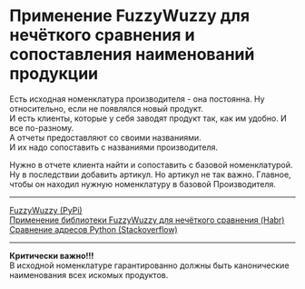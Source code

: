 # Применение FuzzyWuzzy для нечёткого сравнения и сопоставления наименований продукции

Есть исходная номенклатура производителя - она постоянна. Ну относительно, если не появлялся новый продукт.  
И есть клиенты, которые у себя заводят продукт так, как им удобно. И все по-разному.  
А отчеты предоставляют со своими названиями.  
И их надо сопоставить с названиями производителя.

Нужно в отчете клиента найти и сопоставить с базовой номенклатурой.  
Ну в последствии добавить артикул. Но артикул не так важно. Главное, чтобы он находил нужную номенклатуру в базовой Производителя.

---

[FuzzyWuzzy (PyPi)](https://pypi.org/project/fuzzywuzzy/)  
[Применение библиотеки FuzzyWuzzy для нечёткого сравнения (Habr)](https://habr.com/ru/post/491448/)  
[Сравнение адресов Python (Stackoverflow)](https://ru.stackoverflow.com/questions/1306924/%D0%A1%D1%80%D0%B0%D0%B2%D0%BD%D0%B5%D0%BD%D0%B8%D0%B5-%D0%B0%D0%B4%D1%80%D0%B5%D1%81%D0%BE%D0%B2-python)

---

__Критически важно!!!__  
В исходной номенклатуре гарантированно должны быть канонические наименования всех искомых продуктов.
